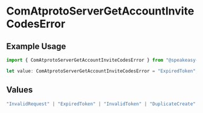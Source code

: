 # ComAtprotoServerGetAccountInviteCodesError

## Example Usage

```typescript
import { ComAtprotoServerGetAccountInviteCodesError } from "@speakeasy-api/bluesky/models/errors";

let value: ComAtprotoServerGetAccountInviteCodesError = "ExpiredToken";
```

## Values

```typescript
"InvalidRequest" | "ExpiredToken" | "InvalidToken" | "DuplicateCreate"
```